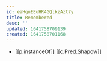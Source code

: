 ```yaml
---
id: eaHgnEEuHR4GQlkzAzt7y
title: Remembered
desc: ''
updated: 1641758709139
created: 1641758701168
---
```



- [[p.instanceOf]] [[c.Pred.Shapow]]
